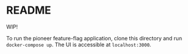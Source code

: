 # README

WIP!

To run the pioneer feature-flag application, clone this directory and run `docker-compose up`.
The UI is accessible at `localhost:3000`.
